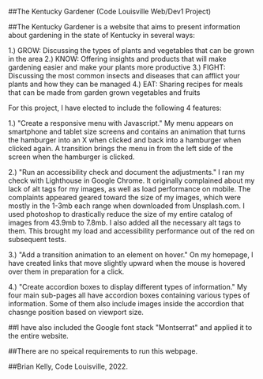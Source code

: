 ##The Kentucky Gardener (Code Louisville Web/Dev1 Project)

##The Kentucky Gardener is a website that aims to present information about gardening in the state of Kentucky in several ways:

1.) GROW: Discussing the types of plants and vegetables that can be grown in the area
2.) KNOW: Offering insights and products that will make gardening easier and make your plants more productive
3.) FIGHT: Discussing the most common insects and diseases that can afflict your plants and how they can be managed
4.) EAT: Sharing recipes for meals that can be made from garden grown vegetables and fruits

For this project, I have elected to include the following 4 features:

1.) "Create a responsive menu with Javascript." My menu appears on smartphone and tablet size screens and contains an animation that turns
    the hamburger into an X when clicked and back into a hamburger when clicked again. A transition brings the menu in from the left
    side of the screen when the hamburger is clicked.

2.) "Run an accessibility check and document the adjustments." I ran my check with Lighthouse in Google Chrome. It originally complained
    about my lack of alt tags for my images, as well as load performance on mobile. The complaints appeared geared toward the size of
    my images, which were mostly in the 1-3mb each range when downloaded from Unsplash.com. I used photoshop to drastically reduce the size
    of my entire catalog of images from 43.9mb to 7.8mb. I also added all the necessary alt tags to them. This brought my load and 
    accessibility performance out of the red on subsequent tests.

3.) "Add a transition animation to an element on hover." On my homepage, I have created links that move slightly upward when the mouse
    is hovered over them in preparation for a click.
    
4.) "Create accordion boxes to display different types of information." My four main sub-pages all have accordion boxes containing
    various types of information. Some of them also include images inside the accordion that chasnge position based on viewport size.

##I have also included the Google font stack "Montserrat" and applied it to the entire website.

##There are no speical requirements to run this webpage.

##Brian Kelly, Code Louisville, 2022.